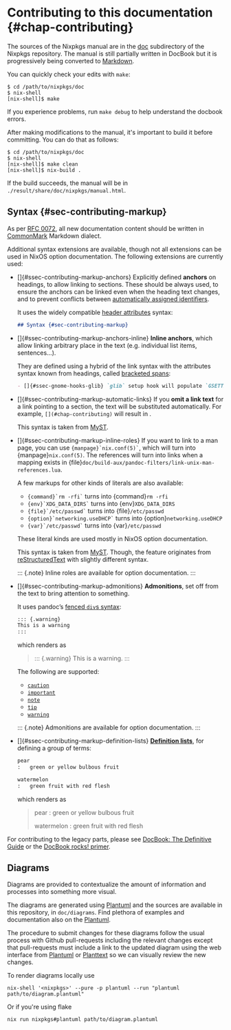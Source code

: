 # Contributing to this documentation {#chap-contributing}

The sources of the Nixpkgs manual are in the [doc](https://github.com/NixOS/nixpkgs/tree/master/doc) subdirectory of the Nixpkgs repository. The manual is still partially written in DocBook but it is progressively being converted to [Markdown](#sec-contributing-markup).

You can quickly check your edits with `make`:

```ShellSession
$ cd /path/to/nixpkgs/doc
$ nix-shell
[nix-shell]$ make
```

If you experience problems, run `make debug` to help understand the docbook errors.

After making modifications to the manual, it's important to build it before committing. You can do that as follows:

```ShellSession
$ cd /path/to/nixpkgs/doc
$ nix-shell
[nix-shell]$ make clean
[nix-shell]$ nix-build .
```

If the build succeeds, the manual will be in `./result/share/doc/nixpkgs/manual.html`.

## Syntax {#sec-contributing-markup}

As per [RFC 0072](https://github.com/NixOS/rfcs/pull/72), all new documentation content should be written in [CommonMark](https://commonmark.org/) Markdown dialect.

Additional syntax extensions are available, though not all extensions can be used in NixOS option documentation. The following extensions are currently used:

- []{#ssec-contributing-markup-anchors}
  Explicitly defined **anchors** on headings, to allow linking to sections. These should be always used, to ensure the anchors can be linked even when the heading text changes, and to prevent conflicts between [automatically assigned identifiers](https://github.com/jgm/commonmark-hs/blob/master/commonmark-extensions/test/auto_identifiers.md).

  It uses the widely compatible [header attributes](https://github.com/jgm/commonmark-hs/blob/master/commonmark-extensions/test/attributes.md) syntax:

  ```markdown
  ## Syntax {#sec-contributing-markup}
  ```

- []{#ssec-contributing-markup-anchors-inline}
  **Inline anchors**, which allow linking arbitrary place in the text (e.g. individual list items, sentences…).

  They are defined using a hybrid of the link syntax with the attributes syntax known from headings, called [bracketed spans](https://github.com/jgm/commonmark-hs/blob/master/commonmark-extensions/test/bracketed_spans.md):

  ```markdown
  - []{#ssec-gnome-hooks-glib} `glib` setup hook will populate `GSETTINGS_SCHEMAS_PATH` and then `wrapGAppsHook` will prepend it to `XDG_DATA_DIRS`.
  ```

- []{#ssec-contributing-markup-automatic-links}
  If you **omit a link text** for a link pointing to a section, the text will be substituted automatically. For example, `[](#chap-contributing)` will result in [](#chap-contributing).

  This syntax is taken from [MyST](https://myst-parser.readthedocs.io/en/latest/using/syntax.html#targets-and-cross-referencing).

- []{#ssec-contributing-markup-inline-roles}
  If you want to link to a man page, you can use `` {manpage}`nix.conf(5)` ``, which will turn into {manpage}`nix.conf(5)`. The references will turn into links when a mapping exists in {file}`doc/build-aux/pandoc-filters/link-unix-man-references.lua`.

  A few markups for other kinds of literals are also available:

  - `` {command}`rm -rfi` `` turns into {command}`rm -rfi`
  - `` {env}`XDG_DATA_DIRS` `` turns into {env}`XDG_DATA_DIRS`
  - `` {file}`/etc/passwd` `` turns into {file}`/etc/passwd`
  - `` {option}`networking.useDHCP` `` turns into {option}`networking.useDHCP`
  - `` {var}`/etc/passwd` `` turns into {var}`/etc/passwd`

  These literal kinds are used mostly in NixOS option documentation.

  This syntax is taken from [MyST](https://myst-parser.readthedocs.io/en/latest/syntax/syntax.html#roles-an-in-line-extension-point). Though, the feature originates from [reStructuredText](https://www.sphinx-doc.org/en/master/usage/restructuredtext/roles.html#role-manpage) with slightly different syntax.

  ::: {.note}
  Inline roles are available for option documentation.
  :::

- []{#ssec-contributing-markup-admonitions}
  **Admonitions**, set off from the text to bring attention to something.

  It uses pandoc’s [fenced `div`s syntax](https://github.com/jgm/commonmark-hs/blob/master/commonmark-extensions/test/fenced_divs.md):

  ```markdown
  ::: {.warning}
  This is a warning
  :::
  ```

  which renders as

  > ::: {.warning}
  > This is a warning.
  > :::

  The following are supported:

    - [`caution`](https://tdg.docbook.org/tdg/5.0/caution.html)
    - [`important`](https://tdg.docbook.org/tdg/5.0/important.html)
    - [`note`](https://tdg.docbook.org/tdg/5.0/note.html)
    - [`tip`](https://tdg.docbook.org/tdg/5.0/tip.html)
    - [`warning`](https://tdg.docbook.org/tdg/5.0/warning.html)

  ::: {.note}
  Admonitions are available for option documentation.
  :::

- []{#ssec-contributing-markup-definition-lists}
  [**Definition lists**](https://github.com/jgm/commonmark-hs/blob/master/commonmark-extensions/test/definition_lists.md), for defining a group of terms:

  ```markdown
  pear
  :   green or yellow bulbous fruit

  watermelon
  :   green fruit with red flesh
  ```

  which renders as

  > pear
  > :   green or yellow bulbous fruit
  >
  > watermelon
  > :   green fruit with red flesh

For contributing to the legacy parts, please see [DocBook: The Definitive Guide](https://tdg.docbook.org/) or the [DocBook rocks! primer](https://web.archive.org/web/20200816233747/https://docbook.rocks/).

## Diagrams

Diagrams are provided to contextualize the amount of information and processes
into something more visual.

The diagrams are generated using [Plantuml][plantuml website] and the sources
are available in this repository, in `doc/diagrams`. Find plethora of examples
and documentation also on the [Plantuml][plantuml website].

The procedure to submit changes for these diagrams follow the usual process with
Github pull-requests including the relevant changes except that pull-requests
must include a link to the updated diagram using the web interface from
[Plantuml][plantuml web interface website] or [Planttext][planttext website] so
we can visually review the new changes.

To render diagrams locally use

```shell
nix-shell '<nixpkgs>' --pure -p plantuml --run "plantuml path/to/diagram.plantuml"
```

Or if you're using flake

```
nix run nixpkgs#plantuml path/to/diagram.plantuml
```

[plantuml website]: https://plantuml.com/
[plantuml web interface website]: https://www.plantuml.com/plantuml/
[planttext website]: https://planttext.com/
